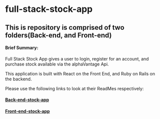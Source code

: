 # full-stack-stock-app


## This is repository is comprised of two folders(Back-end, and Front-end)

#### Brief Summary:

Full Stack Stock App gives a user to login, register for an account, and purchase stock available via the alphaVantage Api.

This application is built with React on the Front End, and Ruby on Rails on the backend. 


Please use the following links to look at their ReadMes respectively:


#### [Back-end-stock-app](https://github.com/asaki444/full-stack-stock-app/blob/master/back_end_rails_api/README.md)

#### [Front-end-stock-app](https://github.com/asaki444/full-stack-stock-app/tree/master/front_end_react_app/README.md)

